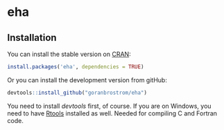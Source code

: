 # eha

## Installation

You can install the stable version on
[CRAN](https://cran.rstudio.org/package=eha):

```r
install.packages('eha', dependencies = TRUE)
```

Or you can install the development version from
gitHub:

```r
devtools::install_github("goranbrostrom/eha")
```

You need to install *devtools* first, of course. If you are
on Windows, you need to have
[Rtools](https://cran.r-project.org/bin/windows/Rtools/)
installed as well. Needed for compiling C and Fortran code. 

